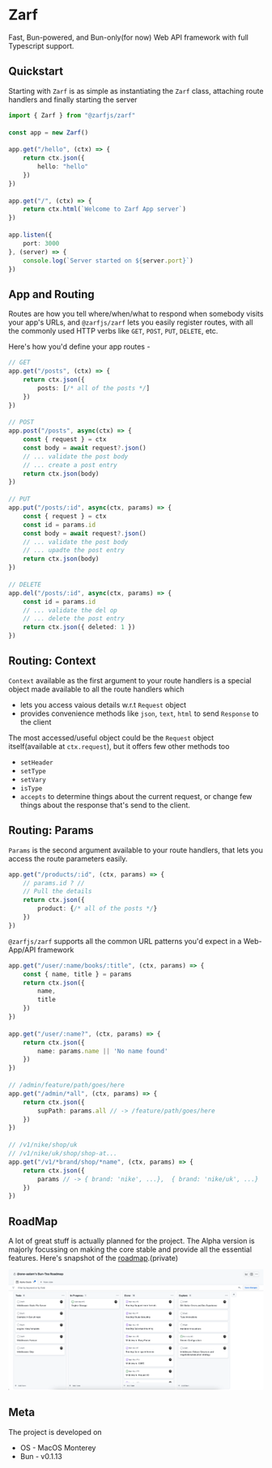 # Zarf
Fast, Bun-powered, and Bun-only(for now) Web API framework with full Typescript support.

## Quickstart
Starting with `Zarf` is as simple as instantiating the `Zarf` class, attaching route handlers and finally starting the server
```ts
import { Zarf } from "@zarfjs/zarf"

const app = new Zarf()

app.get("/hello", (ctx) => {
    return ctx.json({
        hello: "hello"
    })
})

app.get("/", (ctx) => {
    return ctx.html(`Welcome to Zarf App server`)
})

app.listen({
    port: 3000
}, (server) => {
    console.log(`Server started on ${server.port}`)
})
```
## App and Routing
Routes are how you tell where/when/what to respond when somebody visits your app's URLs, and `@zarfjs/zarf` lets you easily register routes, with all the commonly used HTTP verbs like `GET`, `POST`, `PUT`, `DELETE`, etc.

Here's how you'd define your app routes -

```ts
// GET
app.get("/posts", (ctx) => {
    return ctx.json({
        posts: [/* all of the posts */]
    })
})

// POST
app.post("/posts", async(ctx) => {
    const { request } = ctx
    const body = await request?.json()
    // ... validate the post body
    // ... create a post entry
    return ctx.json(body)
})

// PUT
app.put("/posts/:id", async(ctx, params) => {
    const { request } = ctx
    const id = params.id
    const body = await request?.json()
    // ... validate the post body
    // ... upadte the post entry
    return ctx.json(body)
})

// DELETE
app.del("/posts/:id", async(ctx, params) => {
    const id = params.id
    // ... validate the del op
    // ... delete the post entry
    return ctx.json({ deleted: 1 })
})

```
## Routing: Context
`Context` available as the first argument to your route handlers is a special object made available to all the route handlers which
- lets you access vaious details w.r.t `Request` object
- provides convenience methods like `json`, `text`, `html` to send `Response` to the client

The most accessed/useful object could be the `Request` object itself(available at `ctx.request`), but it offers few other methods too
- `setHeader`
- `setType`
- `setVary`
- `isType`
- `accepts`
to determine things about the current request, or change few things about the response that's send to the client.

## Routing: Params
`Params` is the second argument available to your route handlers, that lets you access the route parameters easily.
```ts
app.get("/products/:id", (ctx, params) => {
    // params.id ? //
    // Pull the details
    return ctx.json({
        product: {/* all of the posts */}
    })
})
```
`@zarfjs/zarf` supports all the common URL patterns you'd expect in a Web-App/API framework
```ts
app.get("/user/:name/books/:title", (ctx, params) => {
    const { name, title } = params
    return ctx.json({
        name,
        title
    })
})

app.get("/user/:name?", (ctx, params) => {
    return ctx.json({
        name: params.name || 'No name found'
    })
})

// /admin/feature/path/goes/here
app.get("/admin/*all", (ctx, params) => {
    return ctx.json({
        supPath: params.all // -> /feature/path/goes/here
    })
})

// /v1/nike/shop/uk
// /v1/nike/uk/shop/shop-at...
app.get("/v1/*brand/shop/*name", (ctx, params) => {
    return ctx.json({
        params // -> { brand: 'nike', ...},  { brand: 'nike/uk', ...}
    })
})
```

## RoadMap
A lot of great stuff is actually planned for the project. The Alpha version is majorly focussing on making the core stable and provide all the essential features. Here's snapshot of the [roadmap](https://github.com/users/one-aalam/projects/3/views/1).(private)

<img src="./assets/code/roadmap.png" alt="Zarf Roadmap" />



## Meta
The project is developed on
- OS - MacOS Monterey
- Bun - v0.1.13
